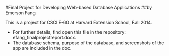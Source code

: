 #Final Project for Developing Web-based Database Applications
##by Emerson Fang

This is a project for CSCI E-60 at Harvard Extension School, Fall 2014.
* For further details, find open this file in the repository: efang_finalprojectreport.docx.
 * The database schema, purpose of the database, and screenshots of the app are included in the doc.